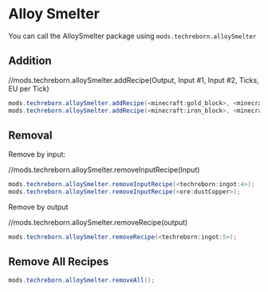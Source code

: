 # Alloy Smelter
You can call the AlloySmelter package using `mods.techreborn.alloySmelter`

Addition
------
//mods.techreborn.alloySmelter.addRecipe(Output, Input #1, Input #2, Ticks, EU per Tick)
```java
mods.techreborn.alloySmelter.addRecipe(<minecraft:gold_block>, <minecraft:sand>, <minecraft:gold_ore>, 40, 500);
mods.techreborn.alloySmelter.addRecipe(<minecraft:iron_block>, <minecraft:sand> * 3, <minecraft:iron_ore>, 40, 500);
```


Removal
------
Remove by input:

//mods.techreborn.alloySmelter.removeInputRecipe(Input)
```java
mods.techreborn.alloySmelter.removeInputRecipe(<techreborn:ingot:4>);
mods.techreborn.alloySmelter.removeInputRecipe(<ore:dustCopper>);
```
Remove by output

//mods.techreborn.alloySmelter.removeRecipe(output)
```java
mods.techreborn.alloySmelter.removeRecipe(<techreborn:ingot:5>);
```

Remove All Recipes
------
```java
mods.techreborn.alloySmelter.removeAll();
```
